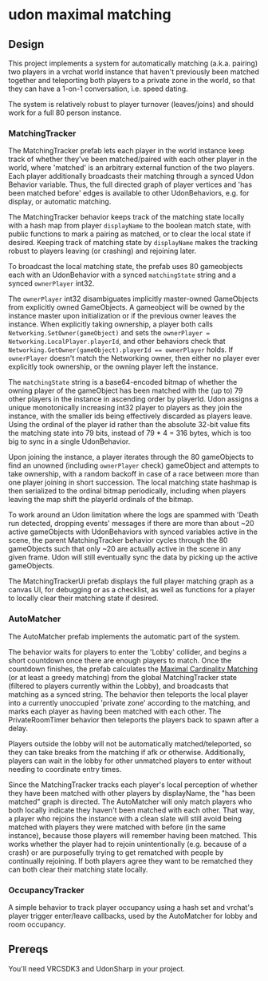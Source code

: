 # udon maximal matching


## Design

This project implements a system for automatically matching (a.k.a. pairing)
two players in a vrchat world instance that haven't previously been matched
together and teleporting both players to a private zone in the world, so that they
can have a 1-on-1 conversation, i.e. speed dating.

The system is relatively robust to player turnover (leaves/joins) and should work
for a full 80 person instance.

### MatchingTracker

The MatchingTracker prefab lets each player in the world instance keep track of
whether they've been matched/paired with each other player in the world, where
'matched' is an arbitrary external function of the two players. Each player
additionally broadcasts their matching through a synced Udon Behavior variable.
Thus, the full directed graph of player vertices and 'has been matched before'
edges is available to other UdonBehaviors, e.g. for display, or automatic matching.

The MatchingTracker behavior keeps track of the matching state locally with a
hash map from player `displayName` to the boolean match state, with public
functions to mark a pairing as matched, or to clear the local state if desired.
Keeping track of matching state by `displayName` makes the tracking robust
to players leaving (or crashing) and rejoining later.

To broadcast the local matching state, the prefab uses 80 gameobjects each with
an UdonBehavior with a synced `matchingState` string and a synced `ownerPlayer`
int32. 

The `ownerPlayer` int32 disambiguates implicitly master-owned GameObjects from
explicitly owned GameObjects. A gameobject will be owned by the instance master
upon initialization or if the previous owner leaves the instance.  When
explicitly taking ownership, a player both calls
`Networking.SetOwner(gameObject)` and sets the `ownerPlayer =
Networking.LocalPlayer.playerId`, and other behaviors check that
`Networking.GetOwner(gameObject).playerId == ownerPlayer` holds. If
`ownerPlayer` doesn't match the Networking owner, then either no player ever
explicitly took ownership, or the owning player left the instance.

The `matchingState` string is a base64-encoded bitmap of whether the owning
player of the gameObject has been matched with the (up to) 79 other players in
the instance in ascending order by playerId. Udon assigns a unique
monotonically increasing int32 player to players as they join the instance,
with the smaller ids being effectively discarded as players leave. Using the
ordinal of the player id rather than the absolute 32-bit value fits the matching
state into 79 bits, instead of 79 * 4 = 316 bytes, which is too big to sync
in a single UdonBehavior.

Upon joining the instance, a player iterates through the 80 gameObjects to find
an unowned (including `ownerPlayer` check) gameObject and attempts to take
ownership, with a random backoff in case of a race between more than one player
joining in short succession. The local matching state hashmap is then
serialized to the ordinal bitmap periodically, including when players leaving
the map shift the playerId ordinals of the bitmap.

To work around an Udon limitation where the logs are spammed with 'Death run
detected, dropping events' messages if there are more than about ~20 active
gameObjects with UdonBehaviors with synced variables active in the scene, the
parent MatchingTracker behavior cycles through the 80 gameObjects such that
only ~20 are actually active in the scene in any given frame. Udon will still
eventually sync the data by picking up the active gameObjects.

The MatchingTrackerUi prefab displays the full player matching graph as a
canvas UI, for debugging or as a checklist, as well as functions for a player
to locally clear their matching state if desired.

### AutoMatcher

The AutoMatcher prefab implements the automatic part of the system.

The behavior waits for players to enter the 'Lobby' collider, and begins a
short countdown once there are enough players to match. Once the countdown
finishes, the prefab calculates the [Maximal Cardinality Matching][0] (or at
least a greedy matching) from the global MatchingTracker state (filtered to
players currently within the Lobby), and broadcasts that matching as a synced
string. The behavior then teleports the local player into a currently
unoccupied 'private zone' according to the matching, and marks each player as
having been matched with each other. The PrivateRoomTimer behavior then
teleports the players back to spawn after a delay.

Players outside the lobby will not be automatically matched/teleported, so they
can take breaks from the matching if afk or otherwise. Additionally, players
can wait in the lobby for other unmatched players to enter without needing to
coordinate entry times.

Since the MatchingTracker tracks each player's local perception of whether they
have been matched with other players by displayName, the "has been matched"
graph is directed. The AutoMatcher will only match players who both locally
indicate they haven't been matched with each other. That way, a player who
rejoins the instance with a clean slate will still avoid being matched with
players they were matched with before (in the same instance), because those
players will remember having been matched. This works whether the player had to
rejoin unintentionally (e.g. because of a crash) or are purposefully trying to
get rematched with people by continually rejoining. If both players agree they
want to be rematched they can both clear their matching state locally.

[0]: https://en.wikipedia.org/wiki/Maximum_cardinality_matching

### OccupancyTracker

A simple behavior to track player occupancy using a hash set and vrchat's
player trigger enter/leave callbacks, used by the AutoMatcher for lobby and
room occupancy.

## Prereqs

You'll need VRCSDK3 and UdonSharp in your project.
